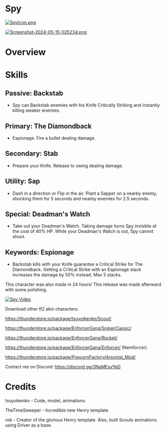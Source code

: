 # Spy

[![SpyIcon.png](https://i.postimg.cc/y6Q6Sr4G/SpyIcon.png)](https://postimg.cc/7bzrF9L1)

[![Screenshot-2024-05-15-025234.png](https://i.postimg.cc/SRcx8c0K/Screenshot-2024-05-15-025234.png)](https://postimg.cc/4HNGR7xC)

# Overview

# Skills

## Passive: **Backstab**

- Spy can Backstab enemies with his Knife Critically Striking and instantly killing weaker enemies.

## Primary: **The Diamondback**

- Espionage. Fire a bullet dealing damage.

## Secondary: **Stab**

- Prepare your Knife. Release to swing dealing damage.

## Utility: **Sap**

- Dash in a direction or Flip in the air. Plant a Sapper on a nearby enemy, shocking them for 5 seconds and nearby enemies for 2.5 seconds.

## Special: **Deadman's Watch**

- Take out your Deadman's Watch. Taking damage turns Spy invisible at the cost of 40% HP. While your Deadman's Watch is out, Spy cannot shoot.

## Keywords: **Espionage**

- Backstab kills with your Knife guarantee a Critical Strike for The Diamondback. Getting a Critical Strike with an Espionage stack increases the damage by 50% instead. Max 5 stacks.

This character was also made in 24 hours! This release was made afterward with some polishing.

[![Spy Video](https://img.youtube.com/vi/nZi6LV0rCrE/0.jpg)](https://youtube.com/watch?v=nZi6LV0rCrE)

Download other tf2 akin characters: 

https://thunderstore.io/package/tsuyoikenko/Scout/

https://thunderstore.io/package/EnforcerGang/SniperClassic/

https://thunderstore.io/package/EnforcerGang/Rocket/

https://thunderstore.io/package/EnforcerGang/Enforcer/ (Nemforcer)

https://thunderstore.io/package/PopcornFactory/Arsonist_Mod/ 

Contact me on Discord: https://discord.gg/3NaMEsvYeD

# Credits

tsuyoikenko - Code, model, animations.

TheTimeSweeper - Incredible new Henry template.

rob - Creator of the glorious Henry template. Also, built Scouts animations using Driver as a base.